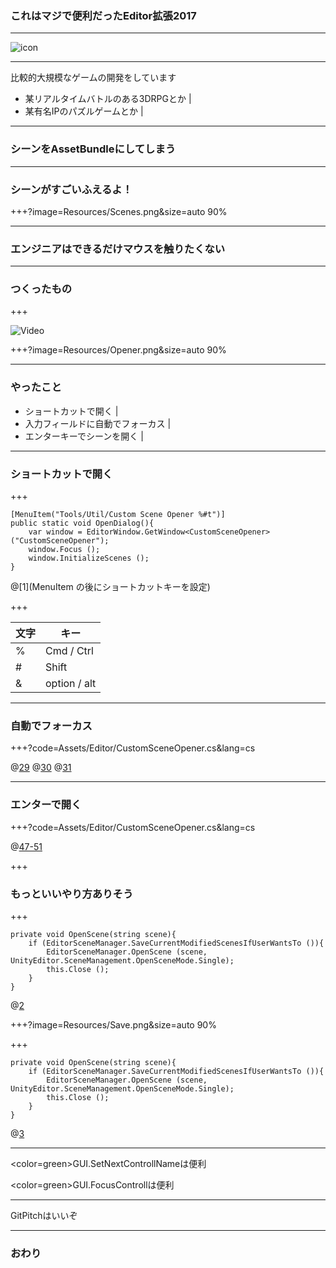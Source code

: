 ### これはマジで便利だったEditor拡張2017
---

![icon](https://github.com/K-U-.png)

---

比較的大規模なゲームの開発をしています
- 某リアルタイムバトルのある3DRPGとか |
- 某有名IPのパズルゲームとか |

---

### シーンをAssetBundleにしてしまう

---

### シーンがすごいふえるよ！
+++?image=Resources/Scenes.png&size=auto 90%

---

### エンジニアはできるだけマウスを触りたくない

---

### つくったもの

+++

![Video](https://player.vimeo.com/video/246468229)

+++?image=Resources/Opener.png&size=auto 90%

---



### やったこと

- ショートカットで開く |
- 入力フィールドに自動でフォーカス |
- エンターキーでシーンを開く |

---

### ショートカットで開く

+++

```
[MenuItem("Tools/Util/Custom Scene Opener %#t")]
public static void OpenDialog(){
    var window = EditorWindow.GetWindow<CustomSceneOpener> ("CustomSceneOpener");
    window.Focus ();
    window.InitializeScenes ();
}
```

@[1](MenuItem の後にショートカットキーを設定)

+++

| 文字 | キー |
| ---- | ---- |
| % | Cmd / Ctrl |
| # | Shift |
| & | option / alt |

---

### 自動でフォーカス

+++?code=Assets/Editor/CustomSceneOpener.cs&lang=cs

@[29](GUIに名前をつける)
@[30](GUIを生成する)
@[31](名前を指定してフォーカスする)

---

### エンターで開く

+++?code=Assets/Editor/CustomSceneOpener.cs&lang=cs

@[47-51](キー入力を見てひらく)

+++

### もっといいやり方ありそう

+++

```
private void OpenScene(string scene){
    if (EditorSceneManager.SaveCurrentModifiedScenesIfUserWantsTo ()){
        EditorSceneManager.OpenScene (scene, UnityEditor.SceneManagement.OpenSceneMode.Single);
        this.Close ();
    }
}
```

@[2](変更を保存するか確認するダイアログを表示する)

+++?image=Resources/Save.png&size=auto 90%

+++

```
private void OpenScene(string scene){
    if (EditorSceneManager.SaveCurrentModifiedScenesIfUserWantsTo ()){
        EditorSceneManager.OpenScene (scene, UnityEditor.SceneManagement.OpenSceneMode.Single);
        this.Close ();
    }
}
```
@[3](キャンセル以外でtrueなので実際にシーンを開く)

---

<color=green>GUI</color>.SetNextControllNameは便利

<color=green>GUI</color>.FocusControllは便利

---

GitPitchはいいぞ

---

### おわり
